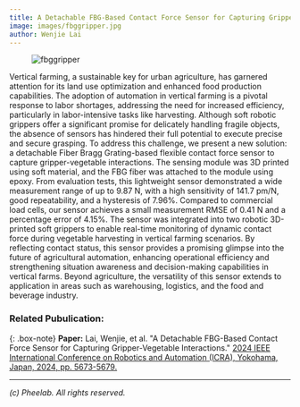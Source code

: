 ```yaml
---
title: A Detachable FBG-Based Contact Force Sensor for Capturing Gripper-Vegetable Interactions
image: images/fbggripper.jpg
author: Wenjie Lai
---
```


<figure class="figure">
  <img src="https://pheelab.github.io/images/fbggripper.jpg" alt="fbggripper">
</figure>

Vertical farming, a sustainable key for urban agriculture, has garnered attention for its land use optimization and enhanced food production capabilities. The adoption of automation in vertical farming is a pivotal response to labor shortages, addressing the need for increased efficiency, particularly in labor-intensive tasks like harvesting. Although soft robotic grippers offer a significant promise for delicately handling fragile objects, the absence of sensors has hindered their full potential to execute precise and secure grasping. To address this challenge, we present a new solution: a detachable Fiber Bragg Grating-based flexible contact force sensor to capture gripper-vegetable interactions. The sensing module was 3D printed using soft material, and the FBG fiber was attached to the module using epoxy. From evaluation tests, this lightweight sensor demonstrated a wide measurement range of up to 9.87 N, with a high sensitivity of 141.7 pm/N, good repeatability, and a hysteresis of 7.96%. Compared to commercial load cells, our sensor achieves a small measurement RMSE of 0.41 N and a percentage error of 4.15%. The sensor was integrated into two robotic 3D-printed soft grippers to enable real-time monitoring of dynamic contact force during vegetable harvesting in vertical farming scenarios. By reflecting contact status, this sensor provides a promising glimpse into the future of agricultural automation, enhancing operational efficiency and strengthening situation awareness and decision-making capabilities in vertical farms. Beyond agriculture, the versatility of this sensor extends to application in areas such as warehousing, logistics, and the food and beverage industry.



### Related Pubulication:

{: .box-note}
**Paper:** Lai, Wenjie, et al. "A Detachable FBG-Based Contact Force Sensor for Capturing Gripper-Vegetable Interactions." [2024 IEEE International Conference on Robotics and Automation (ICRA), Yokohama, Japan, 2024, pp. 5673-5679.](https://doi.org/10.1109/ICRA57147.2024.10611433)

--- 
*(c)  Pheelab. All rights reserved.*
